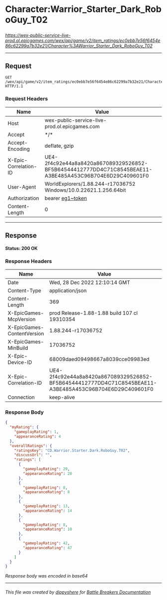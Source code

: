 # Character:Warrior_Starter_Dark_RoboGuy_T02

#####

*https://wex-public-service-live-prod.ol.epicgames.com/wex/api/game/v2/item_ratings/ec0ebb7e56f6454e86c62299a7b32e21/Character%3AWarrior_Starter_Dark_RoboGuy_T02*

___

## Request

```http request
GET /wex/api/game/v2/item_ratings/ec0ebb7e56f6454e86c62299a7b32e21/Character%3AWarrior_Starter_Dark_RoboGuy_T02 HTTP/1.1
```





### Request Headers

| Name | Value |
|---|---|
| Host | wex-public-service-live-prod.ol.epicgames.com |
| Accept | \*/\* |
| Accept-Encoding | deflate, gzip |
| X-Epic-Correlation-ID | UE4-2f4c92e44a8a8420a867089329526852-BF5B64544412777DD4C71C8545BEAE11-A3BE485A453C96B704E6D29C409601F0 |
| User-Agent | WorldExplorers/1.88.244-r17036752 Windows/10.0.22621.1.256.64bit |
| Authorization | bearer [eg1~token](https://github.com/dippyshere/battle-breakers-documentation/blob/master/docs/common/tokens/eg1.md) |
| Content-Length | 0 |



___

## Response

#### Status: 200 OK




### Response Headers

| Name | Value |
|---|---|
| Date | Wed, 28 Dec 2022 12:10:14 GMT |
| Content-Type | application/json |
| Content-Length | 369 |
| X-EpicGames-McpVersion | prod Release-1.88-1.88 build 107 cl 19310354 |
| X-EpicGames-ContentVersion | 1.88.244-r17036752 |
| X-EpicGames-MinBuild | 17036752 |
| X-Epic-Device-ID | 68009daed09498667a8039cce09983ed |
| X-Epic-Correlation-ID | UE4-2f4c92e44a8a8420a867089329526852-BF5B64544412777DD4C71C8545BEAE11-A3BE485A453C96B704E6D29C409601F0 |
| Connection | keep-alive |


### Response Body

```json
{
  "myRating": {
    "gameplayRating": 1,
    "appearanceRating": 4
  },
  "overallRatings": {
    "ratingsKey": "CD.Warrior.Starter.Dark.RoboGuy.T02",
    "discussUrl": "",
    "ratings": [
      {
        "gameplayRating": 29,
        "appearanceRating": 20
      },
      {
        "gameplayRating": 8,
        "appearanceRating": 8
      },
      {
        "gameplayRating": 13,
        "appearanceRating": 14
      },
      {
        "gameplayRating": 8,
        "appearanceRating": 10
      },
      {
        "gameplayRating": 42,
        "appearanceRating": 47
      }
    ]
  }
}
```

*Response body was encoded in base64*

___

###### This file was created by [dippyshere](https://github.com/dippyshere) for [Battle Breakers Documentation](https://github.com/dippyshere/battle-breakers-documentation)
